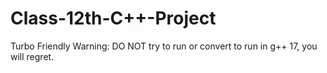 # Class-12th-C++-Project
Turbo Friendly
Warning: DO NOT try to run or convert to run in g++ 17, you will regret.
